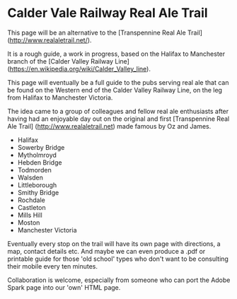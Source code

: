 # Calder Vale Railway Real Ale Trail

This page will be an alternative to the [Transpennine Real Ale Trail] (http://www.realaletrail.net/).

It is a rough guide, a work in progress, based on the Halifax to Manchester branch of the [Calder Valley Railway Line] (https://en.wikipedia.org/wiki/Calder_Valley_line).

This page will eventually be a full guide to the pubs serving real ale that can be found on the Western end of the Calder Valley Railway Line, on the leg from Halifax to Manchester Victoria.

The idea came to a group of colleagues and fellow real ale enthusiasts after having had an enjoyable day out on the original and first [Transpennine Real Ale Trail] (http://www.realaletrail.net) made famous by Oz and James.


- Halifax
- Sowerby Bridge
- Mytholmroyd
- Hebden Bridge
- Todmorden
- Walsden
- Littleborough
- Smithy Bridge
- Rochdale
- Castleton
- Mills Hill
- Moston
- Manchester Victoria

Eventually every stop on the trail will have its own page with directions, a map, contact details etc. And maybe we can even produce a .pdf or printable guide for those 'old school' types who don't want to be consulting their mobile every ten minutes.

Collaboration is welcome, especially from someone who can port the Adobe Spark page into our 'own' HTML page.
